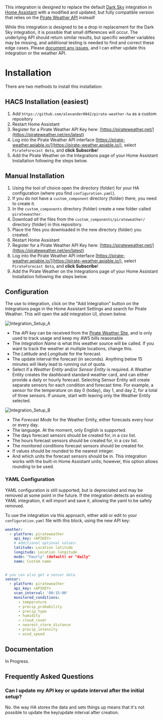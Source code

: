 This integration is designed to replace the default [Dark Sky](https://www.home-assistant.io/integrations/darksky/) integration in [Home Assistant](https://github.com/home-assistant/core/tree/dev/homeassistant/components/darksky) with a modified and updated, but fully compatible version that relies on the [Pirate Weather API](https://pirateweather.net/) instead!

While this integration is designed to be a drop in replacement for the Dark Sky integration, it is possible that small differences will occur. The underlying API should return similar results, but specific weather variables may be missing, and additional testing is needed to find and correct these edge cases. Please [document any issues](https://github.com/alexander0042/pirate-weather-ha/issues), and I can either update this integration or the weather API. 

# Installation
There are two methods to install this installation:

## HACS Installation (easiest)
1. Add `https://github.com/alexander0042/pirate-weather-ha` as a custom repository
2. Restart Home Assistant
3. Register for a Pirate Weather API Key here: [https://pirateweather.net/](https://pirateweather.net/en/latest)
4. Log into the Pirate Weather API interface [https://pirate-weather.apiable.io/](https://pirate-weather.apiable.io/), select `PirateForecast Beta`, and **click Subscribe**!
5. Add the Pirate Weather on the Integrations page of your Home Assistant Installation following the steps below.

## Manual Installation 
1. Using the tool of choice open the directory (folder) for your HA configuration (where you find `configuration.yaml`).
2. If you do not have a `custom_component` directory (folder) there, you need to create it.
3. In the `custom_components` directory (folder) create a new folder called `pirateweather`.
4. Download _all_ the files from the `custom_components/pirateweather/` directory (folder) in this repository.
5. Place the files you downloaded in the new directory (folder) you created.
6. Restart Home Assistant
7. Register for a Pirate Weather API Key here: [https://pirateweather.net/](https://pirateweather.net/en/latest)
8. Log into the Pirate Weather API interface [https://pirate-weather.apiable.io/](https://pirate-weather.apiable.io/), select `PirateForecast Beta`, and **click Subscribe**!
9. Add the Pirate Weather on the Integrations page of your Home Assistant Installation following the steps below.

## Configuration
The use to integration, click on the "Add Integration" button on the Integrations page in the Home Assistant Settings and search for Pirate Weather. This will open the add integration UI, shown below.

![Integration_Setup_A](https://github.com/alexander0042/pirate-weather-ha/blob/master/Integration_Setup_A.png?raw=true)

- The *API key* can be received from the [Pirate Weather Site](https://pirateweather.net/en/latest), and is only used to track usage and keep my AWS bills reasonable
- The *Integration Name* is what this weather source will be called. If you want to track the weather at multiple locations, change this. 
- The *Latitude* and *Longitude* for the forecast.
- The update interval the forecast (in seconds). Anything below 15 minutes will likely lead to running out of quota.
- Select if a *Weather Entity* and/or *Sensor Entity* is required. A Weather Entity creates the dashboard standard weather card, and can either provide a daily or hourly forecast. Selecting Sensor Entity will create separate sensors for each condition and forecast time. For example, a sensor for the temperature on day 0 (today), day 1, and day 2, for a total of three sensors. If unsure, start with leaving only the Weather Entity selected.

![Integration_Setup_B](https://github.com/alexander0042/pirate-weather-ha/blob/master/Integration_Setup_B.png?raw=true)

- The *Forecast Mode* for the Weather Entity, either forecasts every hour or every day.
- The language. At the moment, only English is supported.
- The days forecast sensors should be created for, in a csv list.
- The hours forecast sensors should be created for, in a csv list.
- The monitored conditions forecast sensors should be created for.
- If values should be rounded to the nearest integer.
- And which units the forecast sensors should be in. This integration works with the built-in Home Assistant units; however, this option allows rounding to be used.

### YAML Configuration
YAML configuration is still supported, but is depreciated and may be removed at some point in the future. If the integration detects an existing YAML integration, it will import and save it, allowing the yaml to be safely removed.

To use the integration via this approach, either add or edit to your `configuration.yaml` file with this block, using the new API key:

```yaml
weather:
  - platform: pirateweather
    api_key: <APIKEY>
    # Additional optional values:
    latitude: Location latitude
    longitude: Location longitude
    mode: "hourly" (default) or "daily"
    name: Custom name
    

# you can also get a sensor data
sensor:
  - platform: pirateweather
    api_key: <APIKEY>
    scan_interval: '00:15:00'
    monitored_conditions:
      - temperature
      - precip_probability
      - precip_type
      - humidity
      - cloud_cover
      - nearest_storm_distance
      - precip_intensity
      - wind_speed
```

## Documentation
In Progress.

## Frequently Asked Questions
### Can I update my API key or update interval after the initial setup?
No. the way HA stores the data and sets things up means that it's not possible to update the key/update interval after creation.
